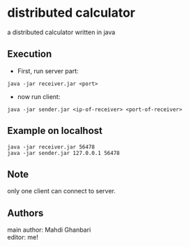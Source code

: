 # distributed calculator
a distributed calculator written in java
## Execution
* First, run server part:
```
java -jar receiver.jar <port>
```
* now run client:
```
java -jar sender.jar <ip-of-receiver> <port-of-receiver>
```

## Example on localhost
```
java -jar receiver.jar 56478
java -jar sender.jar 127.0.0.1 56478
``` 

## Note
only one client can connect to server.

## Authors
main author: Mahdi Ghanbari  
editor: me!